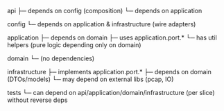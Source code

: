 api
 ├─ depends on config (composition)
 └─ depends on application

config
 └─ depends on application & infrastructure (wire adapters)

application
 ├─ depends on domain
 ├─ uses application.port.*
 └─ has util helpers (pure logic depending only on domain)

domain
 └─ (no dependencies)

infrastructure
 ├─ implements application.port.*
 ├─ depends on domain (DTOs/models)
 └─ may depend on external libs (pcap, IO)

tests
 └─ can depend on api/application/domain/infrastructure (per slice) without reverse deps
